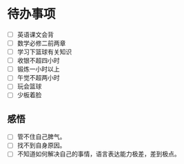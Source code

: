  # 待办事项
- [ ] 英语课文会背
- [ ] 数学必修二前两章
- [ ] 学习下篮球有关知识
- [ ] 收银不超四小时
- [ ] 锻炼一小时以上
- [ ] 午觉不超两小时
- [ ] 玩会篮球
- [ ] 少板着脸
## 感悟
- [ ] 管不住自己脾气。
- [ ] 找不到自身原因。
- [ ] 不知道如何解决自己的事情，语言表达能力极差，差到极点。
